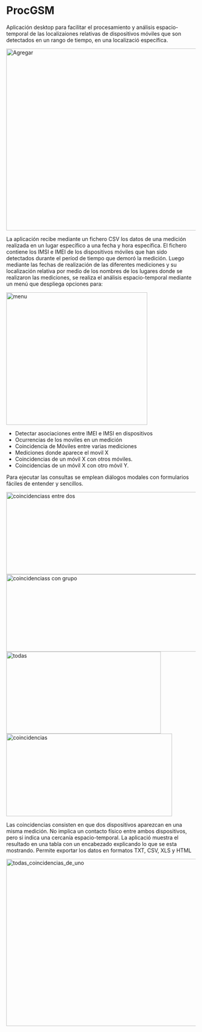 
<h1>ProcGSM </h1>

<p>Aplicación desktop para facilitar el procesamiento y análisis espacio-temporal de las localizaiones relativas de dispositivos móviles que son detectados en un rango de tiempo, en una localizació específica.</p>
<img width="690" height="482" alt="Agregar" src="https://github.com/user-attachments/assets/369d81af-5525-4120-b108-b5e56f6d0e0d" />

<p>La aplicación recibe mediante un fichero CSV los datos de una medición realizada en un lugar específico a una fecha y hora específica. El fichero contiene los IMSI e IMEI de los dispositivos móviles que han sido detectados durante el períod de tiempo que demoró la medición. Luego mediante las fechas de realización de las diferentes mediciones y su localización relativa por medio de los nombres de los lugares donde se realizaron las mediciones, se realiza el análisis espacio-temporal mediante un menú que despliega opciones para:</p>
<img width="375" height="351" alt="menu" src="https://github.com/user-attachments/assets/40980ed3-735a-4f45-b606-ff6123931223" />

- Detectar asociaciones entre IMEI e IMSI en dispositivos
- Ocurrencias de los moviles en un medición
- Coincidencia de Móviles entre varias mediciones
- Mediciones donde aparece el movil X
- Coincidencias de un móvil X con otros móviles.
- Coincidencias de un móvil X con otro móvil Y.

<p>Para ejecutar las consultas se emplean diálogos modales con formularios fáciles de entender y sencillos.</p>

<img width="536" height="218" alt="coincidenciass entre dos" src="https://github.com/user-attachments/assets/96df143f-fc62-4e5a-8270-8e129d904eb2" /><br>
<img width="529" height="205" alt="coincidenciass con grupo" src="https://github.com/user-attachments/assets/1156b531-33c3-482b-8602-2dddebb1c85a" /><br>
<img width="411" height="217" alt="todas" src="https://github.com/user-attachments/assets/0acb459b-fce0-4968-9163-5b6f76ea1e1b" />
<img width="441" height="219" alt="coincidencias" src="https://github.com/user-attachments/assets/59dbc05e-6197-49b6-bd98-e0b5253eba2d" /><br>

<p>Las coincidencias consisten en que dos dispositivos aparezcan en una misma medición. No implica un contacto físico entre ambos dispositivos, pero si indica una cercanía espacio-temporal. La aplicació muestra el resultado en una tabla con un encabezado explicando lo que se esta mostrando. Permite exportar los datos en formatos TXT, CSV, XLS y HTML</p>
<img width="869" height="443" alt="todas_coincidencias_de_uno" src="https://github.com/user-attachments/assets/2a80aa32-4b50-4012-9597-ba397be566af" />



